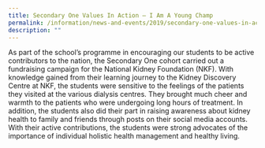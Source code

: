 ```yaml
---
title: Secondary One Values In Action – I Am A Young Champ
permalink: /information/news-and-events/2019/secondary-one-values-in-action-i-am-a-young-champ/
description: ""
---
```

<p>As part of the school&rsquo;s programme in encouraging our students to be active contributors to the nation, the Secondary One cohort carried out a fundraising campaign for the National Kidney Foundation (NKF). With knowledge gained from their learning journey to the Kidney Discovery Centre at NKF, the students were sensitive to the feelings of the patients they visited at the various dialysis centres. They brought much cheer and warmth to the patients who were undergoing long hours of treatment. In addition, the students also did their part in raising awareness about kidney health to family and friends through posts on their social media accounts. With their active contributions, the students were strong advocates of the importance of individual holistic health management and healthy living.</p>